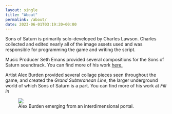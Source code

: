 ```yaml
---
layout: single
title: "About"
permalink: /about/
date: 2023-06-01T03:19:20+00:00
---
```


Sons of Saturn is primarily solo-developed by Charles Lawson.  Charles collected and edited nearly all of the image assets used and was responsible for programming the game and writing the script.

Music Producer Seth Emans provided several compositions for the Sons of Saturn soundtrack.  You can find more of his work [here.](https://singularity27-productions.bandcamp.com/music)

Artist Alex Burden provided several collage pieces seen throughout the game, and created the *Grand Subteranean Line*, the larger underground world of which Sons of Saturn is a part.  You can find more of his work at *Fill in*

<figure>
	<a href="https://sonsofsaturngame.com/assets/images/alex.png"><img src="https://sonsofsaturngame.com/assets/images/alex.png"></a>
	<figcaption>Alex Burden emerging from an interdimensional portal.</figcaption>
</figure>
